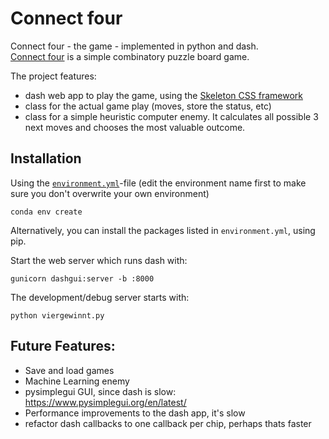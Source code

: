 # Connect four

Connect four - the game - implemented in python and dash.  
[Connect four](https://en.wikipedia.org/wiki/Connect_Four) is a simple combinatory puzzle board game.

The project features:
- dash web app to play the game, using the [Skeleton CSS framework](http://getskeleton.com/)
- class for the actual game play (moves, store the status, etc)
- class for a simple heuristic computer enemy. It calculates all possible 3 next moves and chooses the most valuable outcome.

## Installation
Using the [``environment.yml``](https://github.com/Dronakurl/connectfour/blob/main/environment.yml)-file (edit the environment name first to make sure you don't overwrite your own environment)

``conda env create``

Alternatively, you can install the packages listed in ``environment.yml``, using pip.

Start the web server which runs dash with:

``gunicorn dashgui:server -b :8000``

The development/debug server starts with:

``python viergewinnt.py``

## Future Features:
- Save and load games
- Machine Learning enemy
- pysimplegui GUI, since dash is slow: https://www.pysimplegui.org/en/latest/
- Performance improvements to the dash app, it's slow
- refactor dash callbacks to one callback per chip, perhaps thats faster
